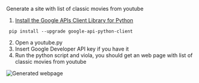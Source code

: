 Generate a site with list of classic movies from youtube

1. [Install the Google APIs Client Library for Python](https://developers.google.com/api-client-library/python/start/installation)
```
 pip install --upgrade google-api-python-client
```
2. Open a youtube.py
3. Insert Google Developer API key if you have it
4. Run the python script and viola, you should get an web page with list of classic movies from youtube

![Generated webpage](http://drive.google.com/uc?export=view&id=0B4oMJEtu7TwlUzBJdzBEXzBWT3c)
